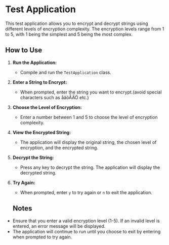 # Test Application

This test application allows you to encrypt and decrypt strings using different levels of encryption complexity. The encryption levels range from 1 to 5, with 1 being the simplest and 5 being the most complex.

## How to Use

1. **Run the Application:**
   - Compile and run the `TestApplication` class.

2. **Enter a String to Encrypt:**
   - When prompted, enter the string you want to encrypt.(avoid special characters such as åäöÅÄÖ etc.)

3. **Choose the Level of Encryption:**
   - Enter a number between 1 and 5 to choose the level of encryption complexity.

4. **View the Encrypted String:**
   - The application will display the original string, the chosen level of encryption, and the encrypted string.

5. **Decrypt the String:**
   - Press any key to decrypt the string. The application will display the decrypted string.

6. **Try Again:**
   - When prompted, enter `y` to try again or `n` to exit the application.

   ## Notes

- Ensure that you enter a valid encryption level (1-5). If an invalid level is entered, an error message will be displayed.
- The application will continue to run until you choose to exit by entering  when prompted to try again.